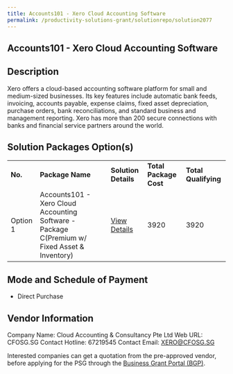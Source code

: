 ```yaml
---
title: Accounts101 - Xero Cloud Accounting Software
permalink: /productivity-solutions-grant/solutionrepo/solution2077
---
```


## Accounts101 - Xero Cloud Accounting Software

## Description

Xero offers a cloud-based accounting software platform for small and medium-sized businesses. Its key features include automatic bank feeds, invoicing, accounts payable, expense claims, fixed asset depreciation, purchase orders, bank reconciliations, and standard business and management reporting. Xero has more than 200 secure connections with banks and financial service partners around the world.

## Solution Packages Option(s)

<table>
<tr>
<td><b>No.</b></td>
<td><b>Package Name</b></td>
<td><b>Solution Details</b></td>
<td><b>Total Package Cost</b></td>
<td><b>Total Qualifying</b></td>
</tr>
<tr>
<td>Option 1</td>
<td>Accounts101 - Xero Cloud Accounting Software - Package C(Premium w/ Fixed Asset & Inventory)</td>
<td><a href='https://www.gobusiness.gov.sg/images/psg/Desensitised_Accounts101_Annex_3_Part_3.pdf'>View Details</a></td>
<td>3920</td>
<td>3920</td>
</tr>
</table>

## Mode and Schedule of Payment

 - Direct Purchase

## Vendor Information

 Company Name: Cloud Accounting & Consultancy Pte Ltd
Web URL: CFOSG.SG
Contact Hotline: 67219545
Contact Email: XERO@CFOSG.SG

Interested companies can get a quotation from the pre-approved vendor, before applying for the PSG through the <a href='https://www.businessgrants.gov.sg/'>Business Grant Portal (BGP)</a>.
<script src="/jquery/resize-tables.js"></script>

